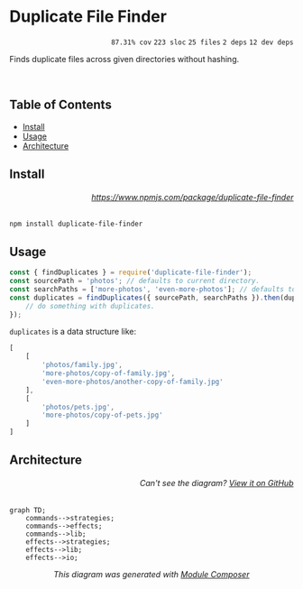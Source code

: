 # Duplicate File Finder

<p align="right"><code>87.31% cov</code>&nbsp;<code>223 sloc</code>&nbsp;<code>25 files</code>&nbsp;<code>2 deps</code>&nbsp;<code>12 dev deps</code></p>

Finds duplicate files across given directories without hashing.

<br />

<!-- START doctoc generated TOC please keep comment here to allow auto update -->
<!-- DON'T EDIT THIS SECTION, INSTEAD RE-RUN doctoc TO UPDATE -->
## Table of Contents

- [Install](#install)
- [Usage](#usage)
- [Architecture](#architecture)

<!-- END doctoc generated TOC please keep comment here to allow auto update -->

## Install

###### <p align="right"><a href="https://www.npmjs.com/package/duplicate-file-finder">https://www.npmjs.com/package/duplicate-file-finder</a></p>
```
npm install duplicate-file-finder
```

## Usage

```js
const { findDuplicates } = require('duplicate-file-finder');
const sourcePath = 'photos'; // defaults to current directory.
const searchPaths = ['more-photos', 'even-more-photos']; // defaults to empty.
const duplicates = findDuplicates({ sourcePath, searchPaths }).then(duplicates => {
    // do something with duplicates.
});
```

`duplicates` is a data structure like:

```js
[
    [
        'photos/family.jpg',
        'more-photos/copy-of-family.jpg',
        'even-more-photos/another-copy-of-family.jpg'
    ],
    [
        'photos/pets.jpg',
        'more-photos/copy-of-pets.jpg'
    ]
]
```

## Architecture

###### <p align="right"><em>Can't see the diagram?</em> <a id="link-1" href="https://github.com/mattriley/node-duplicate-file-finder#user-content-link-1">View it on GitHub</a></p>
```mermaid
graph TD;
    commands-->strategies;
    commands-->effects;
    commands-->lib;
    effects-->strategies;
    effects-->lib;
    effects-->io;
```
<p align="center">
  <em>This diagram was generated with <a href="https://github.com/mattriley/node-module-composer">Module Composer</a></em>
</p>
<br>
